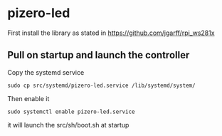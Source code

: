 # pizero-led

First install the library as stated in https://github.com/jgarff/rpi_ws281x


## Pull on startup and launch the controller

Copy the systemd service 
```
sudo cp src/systemd/pizero-led.service /lib/systemd/system/
```

Then enable it
```
sudo systemctl enable pizero-led.service
```

it will launch the src/sh/boot.sh at startup
